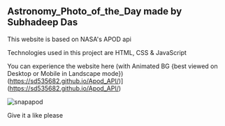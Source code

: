<h2>Astronomy_Photo_of_the_Day made by Subhadeep Das</h2>

This website is based on NASA's APOD api

Technologies used in this project are HTML, CSS & JavaScript

You can experience the website here (with Animated BG {best viewed on Desktop or Mobile in Landscape mode})
(https://sd535682.github.io/Apod_API/)](https://sd535682.github.io/Apod_API/)

![snapapod](https://user-images.githubusercontent.com/61840607/158777617-d9b4ebc4-7480-4e17-9392-20cea1ca6431.png)

Give it a like please
